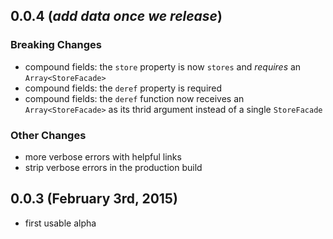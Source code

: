 ## 0.0.4 (*add data once we release*)

### Breaking Changes

* compound fields: the `store` property is now `stores` and *requires* an `Array<StoreFacade>`
* compound fields: the `deref` property is required
* compound fields: the `deref` function now receives an `Array<StoreFacade>` as its thrid argument instead of a single `StoreFacade`

### Other Changes

* more verbose errors with helpful links
* strip verbose errors in the production build

## 0.0.3 (February 3rd, 2015)

* first usable alpha
